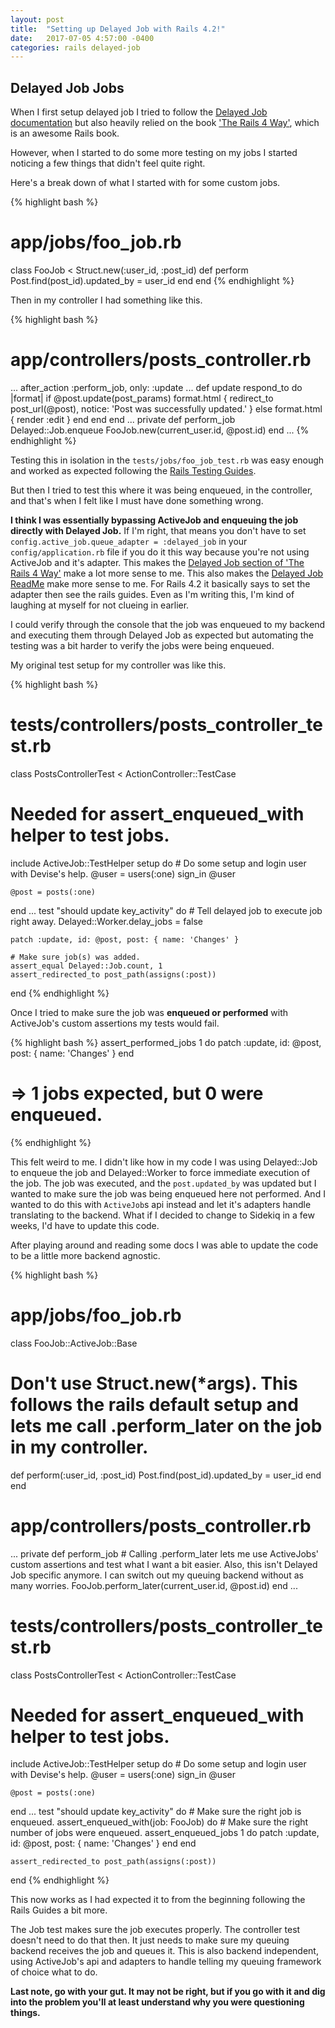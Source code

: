 ```yaml
---
layout: post
title:  "Setting up Delayed Job with Rails 4.2!"
date:   2017-07-05 4:57:00 -0400
categories: rails delayed-job
---
```

## Delayed Job Jobs

When I first setup delayed job I tried to follow the [Delayed Job documentation](https://github.com/collectiveidea/delayed_job#delayedjob) but also heavily relied on the book ['The Rails 4 Way'](https://www.amazon.ca/Rails-4-Way-3rd/dp/0321944275), which is an awesome Rails book.

However, when I started to do some more testing on my jobs I started noticing a few things that didn't feel quite right.

Here's a break down of what I started with for some custom jobs.

{% highlight bash %}
# app/jobs/foo_job.rb
class FooJob < Struct.new(:user_id, :post_id)
  def perform
    Post.find(post_id).updated_by = user_id
  end
end
{% endhighlight %}

Then in my controller I had something like this.

{% highlight bash %}
# app/controllers/posts_controller.rb
...
after_action :perform_job, only: :update
...
def update
  respond_to do |format|
    if @post.update(post_params)
      format.html { redirect_to post_url(@post), notice: 'Post was successfully updated.' }
    else
      format.html { render :edit }
    end
  end
end
...
private
  def perform_job
    Delayed::Job.enqueue FooJob.new(current_user.id, @post.id)
  end
...
{% endhighlight %}

Testing this in isolation in the `tests/jobs/foo_job_test.rb` was easy enough and worked as expected following the [Rails Testing Guides](http://guides.rubyonrails.org/v4.2/testing.html#testing-jobs).

But then I tried to test this where it was being enqueued, in the controller, and that's when I felt like I must have done something wrong.

**I think I was essentially bypassing ActiveJob and enqueuing the job directly with Delayed Job.** If I'm right, that means you don't have to set `config.active_job.queue_adapter = :delayed_job` in your `config/application.rb` file if you do it this way because you're not using ActiveJob and it's adapter. This makes the [Delayed Job section of 'The Rails 4 Way'](https://books.google.ca/books?id=GL2kAwAAQBAJ&pg=PA530&lpg=PA530&dq=No+enqueued+job+found+with+%7B:job%3D%3E+Job%7D+rails+delayed+job&source=bl&ots=fzdVphCnvo&sig=3qRXTOHrY5nUzWU8aWJAVeYolQk&hl=en&sa=X&ved=0ahUKEwjDireh9tHUAhVGMz4KHeXNDzQQ6AEINjAD#v=onepage&q&f=false) make a lot more sense to me. This also makes the [Delayed Job ReadMe](https://github.com/collectiveidea/delayed_job#rails-42) make more sense to me. For Rails 4.2 it basically says to set the adapter then see the rails guides. Even as I'm writing this, I'm kind of laughing at myself for not clueing in earlier.

I could verify through the console that the job was enqueued to my backend and executing them through Delayed Job as expected but automating the testing was a bit harder to verify the jobs were being enqueued.

My original test setup for my controller was like this.

{% highlight bash %}
# tests/controllers/posts_controller_test.rb
class PostsControllerTest < ActionController::TestCase
  # Needed for assert_enqueued_with helper to test jobs.
  include ActiveJob::TestHelper
  setup do
    # Do some setup and login user with Devise's help.
    @user = users(:one)
    sign_in @user

    @post = posts(:one)
  end
  ...
  test "should update key_activity" do
    # Tell delayed job to execute job right away.
    Delayed::Worker.delay_jobs = false   

    patch :update, id: @post, post: { name: 'Changes' }

    # Make sure job(s) was added.
    assert_equal Delayed::Job.count, 1
    assert_redirected_to post_path(assigns(:post))
  end
{% endhighlight %}

Once I tried to make sure the job was **enqueued or performed** with ActiveJob's custom assertions my tests would fail.

{% highlight bash %}
assert_performed_jobs 1 do 
  patch :update, id: @post, post: { name: 'Changes' }
end

# => 1 jobs expected, but 0 were enqueued.
{% endhighlight %}

This felt weird to me. I didn't like how in my code I was using Delayed::Job to enqueue the job and Delayed::Worker to force immediate execution of the job. The job was executed, and the `post.updated_by` was updated but I wanted to make sure the job was being enqueued here not performed. And I wanted to do this with `ActiveJob`s api instead and let it's adapters handle translating to the backend. What if I decided to change to Sidekiq in a few weeks, I'd have to update this code.

After playing around and reading some docs I was able to update the code to be a little more backend agnostic.

{% highlight bash %}
# app/jobs/foo_job.rb
class FooJob::ActiveJob::Base
  # Don't use Struct.new(*args). This follows the rails default setup and lets me call .perform_later on the job in my controller.
  def perform(:user_id, :post_id)
    Post.find(post_id).updated_by = user_id
  end
end

# app/controllers/posts_controller.rb
...
private
  def perform_job
    # Calling .perform_later lets me use ActiveJobs' custom assertions and test what I want a bit easier. Also, this isn't Delayed Job specific anymore. I can switch out my queuing backend without as many worries.
    FooJob.perform_later(current_user.id, @post.id)
  end
...

# tests/controllers/posts_controller_test.rb
class PostsControllerTest < ActionController::TestCase
  # Needed for assert_enqueued_with helper to test jobs.
  include ActiveJob::TestHelper
  setup do
    # Do some setup and login user with Devise's help.
    @user = users(:one)
    sign_in @user

    @post = posts(:one)
  end
  ...
  test "should update key_activity" do
    # Make sure the right job is enqueued.
    assert_enqueued_with(job: FooJob) do
      # Make sure the right number of jobs were enqueued.
      assert_enqueued_jobs 1 do
        patch :update, id: @post, post: { name: 'Changes' }
      end
    end

    assert_redirected_to post_path(assigns(:post))
  end
{% endhighlight %}

This now works as I had expected it to from the beginning following the Rails Guides a bit more.

The Job test makes sure the job executes properly. The controller test doesn't need to do that then. It just needs to make sure my queuing backend receives the job and queues it. This is also backend independent, using ActiveJob's api and adapters to handle telling my queuing framework of choice what to do.

**Last note, go with your gut. It may not be right, but if you go with it and dig into the problem you'll at least understand why you were questioning things.**
